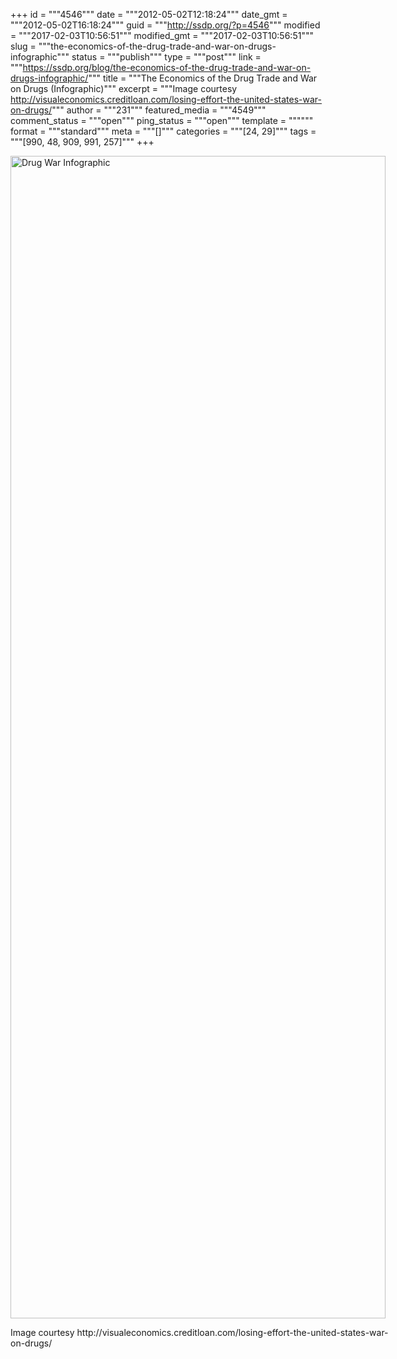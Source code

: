 +++
id = """4546"""
date = """2012-05-02T12:18:24"""
date_gmt = """2012-05-02T16:18:24"""
guid = """http://ssdp.org/?p=4546"""
modified = """2017-02-03T10:56:51"""
modified_gmt = """2017-02-03T10:56:51"""
slug = """the-economics-of-the-drug-trade-and-war-on-drugs-infographic"""
status = """publish"""
type = """post"""
link = """https://ssdp.org/blog/the-economics-of-the-drug-trade-and-war-on-drugs-infographic/"""
title = """The Economics of the Drug Trade and War on Drugs (Infographic)"""
excerpt = """Image courtesy http://visualeconomics.creditloan.com/losing-effort-the-united-states-war-on-drugs/"""
author = """231"""
featured_media = """4549"""
comment_status = """open"""
ping_status = """open"""
template = """"""
format = """standard"""
meta = """[]"""
categories = """[24, 29]"""
tags = """[990, 48, 909, 991, 257]"""
+++
<div id="attachment_4557" style="width: 610px" class="wp-caption alignleft"><a href="/assets/2012/07/drug-wars-infographic-600x18601.jpeg"><img class="size-full wp-image-4557" title="Drug War Infographic" src="/assets/2012/07/drug-wars-infographic-600x18601.jpeg" alt="Drug War Infographic" width="600" height="1860" srcset="https://ssdp.org/wp-content/uploads/2012/07/drug-wars-infographic-600x18601.jpeg 600w, https://ssdp.org/wp-content/uploads/2012/07/drug-wars-infographic-600x18601-97x300.jpeg 97w, https://ssdp.org/wp-content/uploads/2012/07/drug-wars-infographic-600x18601-330x1024.jpeg 330w" sizes="(max-width: 600px) 100vw, 600px" /></a><p class="wp-caption-text">Image courtesy http://visualeconomics.creditloan.com/losing-effort-the-united-states-war-on-drugs/</p></div>
